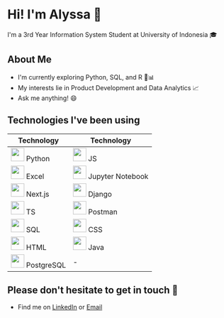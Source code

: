 # Hi! I'm Alyssa 👋

I'm a 3rd Year Information System Student at University of Indonesia 🎓

## About Me
- I'm currently exploring Python, SQL, and R 🐍📊  
- My interests lie in Product Development and Data Analytics 📈  
- Ask me anything! 😄
  
## Technologies I've been using
| Technology                                                                 | Technology                                                                 |
|----------------------------------------------------------------------------|----------------------------------------------------------------------------|
| <img src="https://cdn.jsdelivr.net/gh/devicons/devicon/icons/python/python-original.svg" width="30"> Python | <img src="https://cdn.jsdelivr.net/gh/devicons/devicon/icons/javascript/javascript-original.svg" width="30"> JS |
| <img src="https://cdn.jsdelivr.net/gh/devicons/devicon/icons/excel/excel-original.svg" width="30"> Excel | <img src="https://jupyter.org/assets/nav_logo.svg" width="30"> Jupyter Notebook |
| <img src="https://cdn.jsdelivr.net/gh/devicons/devicon/icons/nextjs/nextjs-original.svg" width="30"> Next.js | <img src="https://cdn.jsdelivr.net/gh/devicons/devicon/icons/django/django-plain.svg" width="30"> Django |
| <img src="https://cdn.jsdelivr.net/gh/devicons/devicon/icons/typescript/typescript-original.svg" width="30"> TS | <img src="https://www.postman.com/downloads/postman-logo.svg" width="30"> Postman |
| <img src="https://cdn.jsdelivr.net/gh/devicons/devicon/icons/postgresql/postgresql-original.svg" width="30"> SQL | <img src="https://cdn.jsdelivr.net/gh/devicons/devicon/icons/css3/css3-original.svg" width="30"> CSS |
| <img src="https://cdn.jsdelivr.net/gh/devicons/devicon/icons/html5/html5-original.svg" width="30"> HTML | <img src="https://cdn.jsdelivr.net/gh/devicons/devicon/icons/java/java-original.svg" width="30"> Java |
| <img src="https://cdn.jsdelivr.net/gh/devicons/devicon/icons/postgresql/postgresql-original.svg" width="30"> PostgreSQL | - |
  
## Please don't hesitate to get in touch 🤝
- Find me on [LinkedIn](https://www.linkedin.com/in/fathirahma-alyssa/) or [Email](pristantialyssa@gmail.com)
